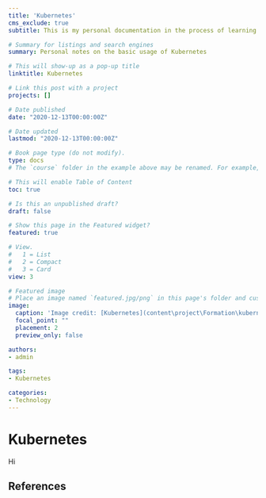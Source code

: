 ```yaml
---
title: 'Kubernetes'
cms_exclude: true
subtitle: This is my personal documentation in the process of learning about Kubernetes.

# Summary for listings and search engines
summary: Personal notes on the basic usage of Kubernetes

# This will show-up as a pop-up title
linktitle: Kubernetes

# Link this post with a project
projects: []

# Date published
date: "2020-12-13T00:00:00Z"

# Date updated
lastmod: "2020-12-13T00:00:00Z"

# Book page type (do not modify).
type: docs
# The `course` folder in the example above may be renamed. For example, we can rename it to `book` for writing a book, `docs` for software/project documentation, `notes` for creating a notebook, or `tutorials` for creating multi-page “how to” guides.

# This will enable Table of Content
toc: true

# Is this an unpublished draft?
draft: false

# Show this page in the Featured widget?
featured: true

# View.
#   1 = List
#   2 = Compact
#   3 = Card
view: 3

# Featured image
# Place an image named `featured.jpg/png` in this page's folder and customize its options here.
image:
  caption: 'Image credit: [Kubernetes](content\project\Formation\kubernetes.jpg)'
  focal_point: ""
  placement: 2
  preview_only: false

authors:
- admin

tags:
- Kubernetes

categories:
- Technology
---
```

# Kubernetes
Hi


## References

